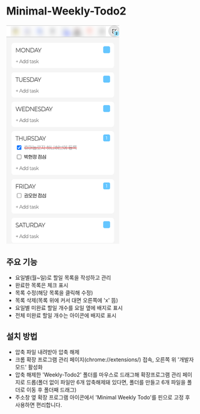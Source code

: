 # Minimal-Weekly-Todo2

<img src="https://github.com/asadal/Minimal-Weekly-Todo2/blob/main/MWT.png" width="300">

## 주요 기능

- 요일별(월~일)로 할일 목록을 작성하고 관리
- 완료한 목록은 체크 표시
- 목록 수정(해당 목록을 클릭해 수정)
- 목록 삭제(목록 위에 커서 대면 오른쪽에 'x' 뜸)
- 요일별 미완료 할일 개수를 요일 옆에 배지로 표시
- 전체 미완료 할일 개수는 아이콘에 배지로 표시


## 설치 방법

- 압축 파일 내려받아 압축 해제
- 크롬 확장 프로그램 관리 페이지(chrome://extensions/) 접속, 오른쪽 위 '개발자 모드' 활성화
- 압축 해제한 'Weekly-Todo2' 폴더를 마우스로 드래그해 확장프로그램 관리 페이지로 드롭(폴더 없이 파일만 6개 압축해제돼 있다면, 폴더를 만들고 6개 파일을 폴더로 이동 후 폴더째 드래그)
- 주소창 옆 확장 프로그램 아이콘에서 'Minimal Weekly Todo'를 핀으로 고정 후 사용하면 편리합니다.
